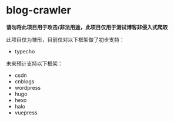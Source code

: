 # blog-crawler

**请勿将此项目用于攻击/非法用途，此项目仅用于测试博客非侵入式爬取**

此项目仅为雏形，目前仅对以下框架做了初步支持：

- typecho

未来预计支持以下框架：

- csdn
- cnblogs
- wordpress
- hugo
- hexo
- halo
- vuepress